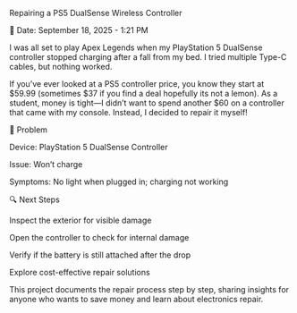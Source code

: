 Repairing a PS5 DualSense Wireless Controller

📅 Date: September 18, 2025 - 1:21 PM

I was all set to play Apex Legends when my PlayStation 5 DualSense controller stopped charging after a fall from my bed. I tried multiple Type-C cables, but nothing worked.

If you’ve ever looked at a PS5 controller price, you know they start at $59.99 (sometimes $37 if you find a deal hopefully its not a lemon). As a student, money is tight—I didn’t want to spend another $60 on a controller that came with my console. Instead, I decided to repair it myself!


🛑 Problem

Device: PlayStation 5 DualSense Controller

Issue: Won’t charge

Symptoms: No light when plugged in; charging not working


🔍 Next Steps

Inspect the exterior for visible damage

Open the controller to check for internal damage

Verify if the battery is still attached after the drop

Explore cost-effective repair solutions

This project documents the repair process step by step, sharing insights for anyone who wants to save money and learn about electronics repair.

